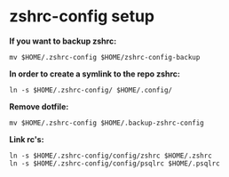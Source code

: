 # zshrc-config setup

**If you want to backup zshrc:**

    mv $HOME/.zshrc-config $HOME/zshrc-config-backup

**In order to create a symlink to the repo zshrc:**

    ln -s $HOME/.zshrc-config/ $HOME/.config/

**Remove dotfile:**

    mv $HOME/.zshrc-config $HOME/.backup-zshrc-config

**Link rc's:**

    ln -s $HOME/.zshrc-config/config/zshrc $HOME/.zshrc
    ln -s $HOME/.zshrc-config/config/psqlrc $HOME/.psqlrc
